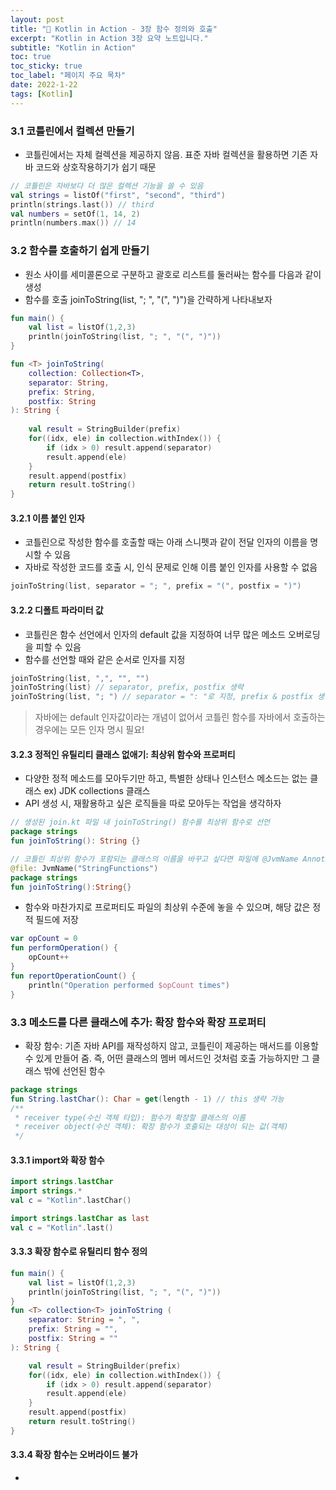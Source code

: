 ```yaml
---
layout: post
title: "📅 Kotlin in Action - 3장 함수 정의와 호출"
excerpt: "Kotlin in Action 3장 요약 노트입니다."
subtitle: "Kotlin in Action"
toc: true
toc_sticky: true
toc_label: "페이지 주요 목차"
date: 2022-1-22
tags: [Kotlin]
---
```


### 3.1 코틀린에서 컬렉션 만들기

- 코틀린에서는 자체 컬렉션을 제공하지 않음. 표준 자바 컬렉션을 활용하면 기존 자바 코드와 상호작용하기가 쉽기 때문

```kotlin
// 코틀린은 자바보다 더 많은 컬렉션 기능을 쓸 수 있음
val strings = listOf("first", "second", "third")
println(strings.last()) // third
val numbers = setOf(1, 14, 2)
println(numbers.max()) // 14
```

### 3.2 함수를 호출하기 쉽게 만들기

- 원소 사이를 세미콜론으로 구분하고 괄호로 리스트를 둘러싸는 함수를 다음과 같이 생성
- 함수를 호출 joinToString(list, "; ", "(", ")")을 간략하게 나타내보자
```kotlin
fun main() {
	val list = listOf(1,2,3)
    println(joinToString(list, "; ", "(", ")"))
}

fun <T> joinToString(
	collection: Collection<T>,
    separator: String,
    prefix: String,
	postfix: String
): String {
    
    val result = StringBuilder(prefix)
    for((idx, ele) in collection.withIndex()) {
        if (idx > 0) result.append(separator)
        result.append(ele)
    }
    result.append(postfix)
    return result.toString()
}
```

#### 3.2.1 이름 붙인 인자

- 코틀린으로 작성한 함수를 호출할 때는 아래 스니펫과 같이 전달 인자의 이름을 명시할 수 있음
- 자바로 작성한 코드를 호출 시, 인식 문제로 인해 이름 붙인 인자를 사용할 수 없음

```kotlin
joinToString(list, separator = "; ", prefix = "(", postfix = ")")
```

#### 3.2.2 디폴트 파라미터 값

- 코틀린은 함수 선언에서 인자의 default 값을 지정하여 너무 많은 메소드 오버로딩을 피할 수 있음
- 함수를 선언할 때와 같은 순서로 인자를 지정

```kotlin
joinToString(list, ",", "", "")
joinToString(list) // separator, prefix, postfix 생략
joinToString(list, "; ") // separator = ": "로 지정, prefix & postfix 생략
```

>자바에는 default 인자값이라는 개념이 없어서 코틀린 함수를 자바에서 호출하는 경우에는 모든 인자 명시 필요!

#### 3.2.3 정적인 유틸리티 클래스 없애기: 최상위 함수와 프로퍼티

- 다양한 정적 메소드를 모아두기만 하고, 특별한 상태나 인스턴스 메소드는 없는 클래스 ex) JDK collections 클래스
- API 생성 시, 재활용하고 싶은 로직들을 따로 모아두는 작업을 생각하자

```kotlin
// 생성된 join.kt 파일 내 joinToString() 함수를 최상위 함수로 선언
package strings
fun joinToString(): String {}
```
```kotlin
// 코틀린 최상위 함수가 포함되는 클래스의 이름을 바꾸고 싶다면 파일에 @JvmName Annotation 추가
@file: JvmName("StringFunctions")
package strings
fun joinToString():String{}

```

- 함수와 마찬가지로 프로퍼티도 파일의 최상위 수준에 놓을 수 있으며, 해당 값은 정적 필드에 저장
```kotlin
var opCount = 0
fun performOperation() {
    opCount++
}
fun reportOperationCount() {
    println("Operation performed $opCount times")
}
```

### 3.3 메소드를 다른 클래스에 추가: 확장 함수와 확장 프로퍼티

- 확장 함수: 기존 자바 API를 재작성하지 않고, 코틀린이 제공하는 매서드를 이용할 수 있게 만들어 줌. 즉, 어떤 클래스의 멤버
메서드인 것처럼 호출 가능하지만 그 클래스 밖에 선언된 함수

```kotlin
package strings
fun String.lastChar(): Char = get(length - 1) // this 생략 가능
/**
 * receiver type(수신 객체 타입): 함수가 확장할 클래스의 이름
 * receiver object(수신 객체): 확장 함수가 호출되는 대상이 되는 값(객체)
 */
```

#### 3.3.1 import와 확장 함수

```kotlin
import strings.lastChar
import strings.*
val c = "Kotlin".lastChar()

import strings.lastChar as last
val c = "Kotlin".last()
```

#### 3.3.3 확장 함수로 유틸리티 함수 정의

```kotlin
fun main() {
    val list = listOf(1,2,3)
    println(joinToString(list, "; ", "(", ")"))
}
fun <T> collection<T> joinToString (
    separator: String = ", ",
    prefix: String = "",
    postfix: String = ""
): String {

    val result = StringBuilder(prefix)
    for((idx, ele) in collection.withIndex()) {
        if (idx > 0) result.append(separator)
        result.append(ele)
    }
    result.append(postfix)
    return result.toString()
}
```

#### 3.3.4 확장 함수는 오버라이드 불가

- 